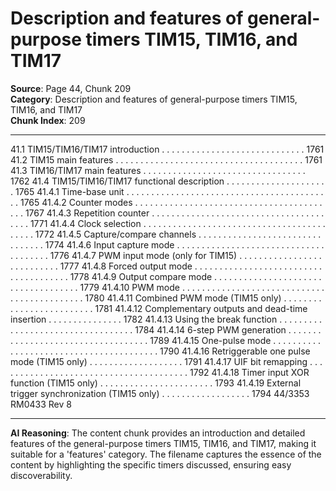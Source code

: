 # Description and features of general-purpose timers TIM15, TIM16, and TIM17

**Source**: Page 44, Chunk 209  
**Category**: Description and features of general-purpose timers TIM15, TIM16, and TIM17  
**Chunk Index**: 209

---

41.1 TIM15/TIM16/TIM17 introduction . . . . . . . . . . . . . . . . . . . . . . . . . . . . . 1761
41.2 TIM15 main features . . . . . . . . . . . . . . . . . . . . . . . . . . . . . . . . . . . . . . 1761
41.3 TIM16/TIM17 main features . . . . . . . . . . . . . . . . . . . . . . . . . . . . . . . . . 1762
41.4 TIM15/TIM16/TIM17 functional description . . . . . . . . . . . . . . . . . . . . . 1765
41.4.1 Time-base unit . . . . . . . . . . . . . . . . . . . . . . . . . . . . . . . . . . . . . . . . . . 1765
41.4.2 Counter modes . . . . . . . . . . . . . . . . . . . . . . . . . . . . . . . . . . . . . . . . . 1767
41.4.3 Repetition counter . . . . . . . . . . . . . . . . . . . . . . . . . . . . . . . . . . . . . . . 1771
41.4.4 Clock selection . . . . . . . . . . . . . . . . . . . . . . . . . . . . . . . . . . . . . . . . . . 1772
41.4.5 Capture/compare channels . . . . . . . . . . . . . . . . . . . . . . . . . . . . . . . . 1774
41.4.6 Input capture mode . . . . . . . . . . . . . . . . . . . . . . . . . . . . . . . . . . . . . . 1776
41.4.7 PWM input mode (only for TIM15) . . . . . . . . . . . . . . . . . . . . . . . . . . . 1777
41.4.8 Forced output mode . . . . . . . . . . . . . . . . . . . . . . . . . . . . . . . . . . . . . . 1778
41.4.9 Output compare mode . . . . . . . . . . . . . . . . . . . . . . . . . . . . . . . . . . . . 1779
41.4.10 PWM mode . . . . . . . . . . . . . . . . . . . . . . . . . . . . . . . . . . . . . . . . . . . . 1780
41.4.11 Combined PWM mode (TIM15 only) . . . . . . . . . . . . . . . . . . . . . . . . . 1781
41.4.12 Complementary outputs and dead-time insertion . . . . . . . . . . . . . . . 1782
41.4.13 Using the break function . . . . . . . . . . . . . . . . . . . . . . . . . . . . . . . . . . 1784
41.4.14 6-step PWM generation . . . . . . . . . . . . . . . . . . . . . . . . . . . . . . . . . . . 1789
41.4.15 One-pulse mode . . . . . . . . . . . . . . . . . . . . . . . . . . . . . . . . . . . . . . . . 1790
41.4.16 Retriggerable one pulse mode (TIM15 only) . . . . . . . . . . . . . . . . . . . 1791
41.4.17 UIF bit remapping . . . . . . . . . . . . . . . . . . . . . . . . . . . . . . . . . . . . . . . 1792
41.4.18 Timer input XOR function (TIM15 only) . . . . . . . . . . . . . . . . . . . . . . . 1793
41.4.19 External trigger synchronization (TIM15 only) . . . . . . . . . . . . . . . . . . 1794
44/3353 RM0433 Rev 8

---

**AI Reasoning**: The content chunk provides an introduction and detailed features of the general-purpose timers TIM15, TIM16, and TIM17, making it suitable for a 'features' category. The filename captures the essence of the content by highlighting the specific timers discussed, ensuring easy discoverability.
